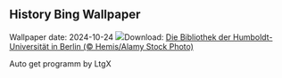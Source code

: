 ## History Bing Wallpaper
Wallpaper date: 2024-10-24
![](https://www.bing.com/th?id=OHR.HumboldtUniversityLibrary_DE-DE9129729075_UHD.jpg&w=1000)Download: [Die Bibliothek der Humboldt-Universität in Berlin (© Hemis/Alamy Stock Photo)](https://www.bing.com/th?id=OHR.HumboldtUniversityLibrary_DE-DE9129729075_UHD.jpg)

Auto get programm by LtgX
